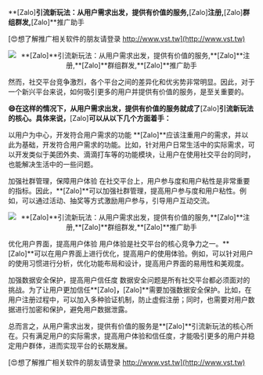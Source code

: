 **[Zalo]**引流新玩法：从用户需求出发，提供有价值的服务,**[Zalo]**注册,**[Zalo]**群组群发,**[Zalo]**推广助手

[😍想了解推广相关软件的朋友请登录 http://www.vst.tw](http://www.vst.tw)

 <center><img src="https://vst.tw/MP4/tuiguang/png/5.png" alt="**[Zalo]**引流新玩法：从用户需求出发，提供有价值的服务,**[Zalo]**注册,**[Zalo]**群组群发,**[Zalo]**推广助手"></center>

然而，社交平台竞争激烈，各个平台之间的差异化和优劣势非常明显。因此，对于一个新兴平台来说，如何吸引更多的用户并提供有价值的服务，是至关重要的。

**😄在这样的情况下，从用户需求出发，提供有价值的服务就成了**[Zalo]**引流新玩法的核心。具体来说，**[Zalo]**可以从以下几个方面着手：**

以用户为中心，开发符合用户需求的功能
**[Zalo]**应该注重用户的需求，并以此为基础，开发符合用户需求的功能。比如，针对用户日常生活中的实际需求，可以开发类似于美团外卖、滴滴打车等的功能模块，让用户在使用社交平台的同时，也能解决生活中的一些问题。

加强社群管理，保障用户体验
在社交平台上，用户参与度和用户粘性是非常重要的指标。因此，**[Zalo]**可以加强社群管理，提高用户参与度和用户粘性。例如，可以通过活动、抽奖等方式激励用户参与，引导用户互动交流。

 <center><img src="https://vst.tw/MP4/tuiguang/png/8.png" alt="**[Zalo]**引流新玩法：从用户需求出发，提供有价值的服务,**[Zalo]**注册,**[Zalo]**群组群发,**[Zalo]**推广助手"></center>

优化用户界面，提高用户体验
用户体验是社交平台的核心竞争力之一。**[Zalo]**可以在用户界面上进行优化，提高用户的使用体验。例如，可以针对用户的使用习惯进行分析，优化功能布局和设计，提高用户界面的易用性和美观度。

加强数据安全保护，提高用户信任度
数据安全问题是所有社交平台都必须面对的挑战。为了让用户更加信任**[Zalo]**，**[Zalo]**需要加强数据安全保护。比如，在用户注册过程中，可以加入多种验证机制，防止虚假注册；同时，也需要对用户数据进行加密和保护，避免用户数据泄露。

总而言之，从用户需求出发，提供有价值的服务是**[Zalo]**引流新玩法的核心所在。只有满足用户的实际需求，提高用户体验和信任度，才能吸引更多的用户并稳定用户群体，进而实现平台的长期发展。

[😍想了解推广相关软件的朋友请登录 http://www.vst.tw](http://www.vst.tw)



